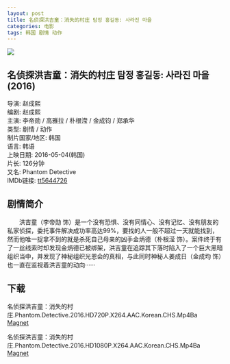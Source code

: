 ```yaml
---
layout: post
title: 名侦探洪吉童：消失的村庄 탐정 홍길동: 사라진 마을
categories: 电影
tags: 韩国 剧情 动作
---
```


[![](https://img.alicdn.com/imgextra/i3/95463933/TB2O407tXXXXXbnXXXXXXXXXXXX_!!95463933.jpg_310x310.jpg)](https://img.alicdn.com/imgextra/i3/95463933/TB2O407tXXXXXbnXXXXXXXXXXXX_!!95463933.jpg)

## 名侦探洪吉童：消失的村庄 탐정 홍길동: 사라진 마을 (2016)
导演: 赵成熙  
编剧: 赵成熙  
主演: 李帝勋 / 高雅拉 / 朴根滢 / 金成钧 / 郑承华  
类型: 剧情 / 动作  
制片国家/地区: 韩国  
语言: 韩语  
上映日期: 2016-05-04(韩国)  
片长: 126分钟  
又名: Phantom Detective  
IMDb链接: [tt5644726](http://www.imdb.com/title/tt5644726)

## 剧情简介
　　洪吉童（李帝勋 饰）是一个没有恐惧、没有同情心、没有记忆、没有朋友的私家侦探，委托事件解决成功率高达99%，要找的人一般不超过一天就能找到，然而他唯一捉拿不到的就是杀死自己母亲的凶手金炳德（朴根滢 饰）。案件终于有了一丝线索时却发现金炳德已被绑架，洪吉童在追踪其下落时陷入了一个巨大黑暗组织当中，并发现了神秘组织光恩会的真相，与此同时神秘人姜成日（金成均 饰）也一直在监视着洪吉童的动向······

## 下载
名侦探洪吉童：消失的村庄.Phantom.Detective.2016.HD720P.X264.AAC.Korean.CHS.Mp4Ba  
[Magnet](magnet:?xt=urn:btih:dc39d264d8fa89c724f474dc98a8f7523bda4ea8&tr=http://bt.mp4ba.com:2710/announce)

名侦探洪吉童：消失的村庄.Phantom.Detective.2016.HD1080P.X264.AAC.Korean.CHS.Mp4Ba  
[Magnet](magnet:?xt=urn:btih:1804d140f80ae27628f0008a86281c84ac124105&tr=http://bt.mp4ba.com:2710/announce)
